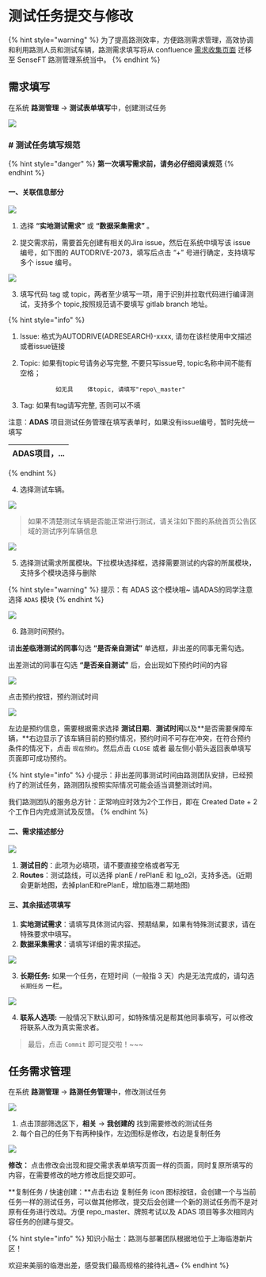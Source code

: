 # 测试任务提交与修改

{% hint style="warning" %}
为了提高路测效率，方便路测需求管理，高效协调和利用路测人员和测试车辆，路测需求填写将从 confluence [需求收集页面](http://confluence.sensetime.com/pages/viewpage.action?pageId=55528516) 迁移至 SenseFT 路测管理系统当中。
{% endhint %}

## 需求填写

在系统 **路测管理** -&gt; **测试表单填写**中，创建测试任务

![](.gitbook/assets/image%20%2828%29.png)

### **\# 测试任务填写规范** 

{% hint style="danger" %}
**第一次填写需求前，请务必仔细阅读规范**
{% endhint %}

#### 一、关联信息部分

![](.gitbook/assets/image%20%2882%29.png)

1. 选择 **“实地测试需求”** 或 **“数据采集需求”** 。

2. 提交需求前，需要首先创建有相关的Jira issue，然后在系统中填写该 issue 编号，如下图的 AUTODRIVE-2073，填写后点击 “+” 号进行确定，支持填写多个 issue 编号。

![](.gitbook/assets/image%20%2891%29.png)

3. 填写代码 tag 或 topic，两者至少填写一项，用于识别并拉取代码进行编译测试，支持多个 topic,按照规范请不要填写 gitlab branch 地址。

{% hint style="info" %}
1. Issue:   格式为AUTODRIVE\(ADRESEARCH\)-xxxx, 请勿在该栏使用中文描述或者issue链接
2. Topic:   如果有topic号请务必写完整, 不要只写issue号, topic名称中间不能有空格；

                 如无具    体topic, 请填写"repo\_master"

3. Tag:      如果有tag请写完整, 否则可以不填

注意：**ADAS** 项目测试任务管理在填写表单时，如果没有issue编号，暂时先统一填写

| ADAS项目，...       |
| :--- |
{% endhint %}

4. 选择测试车辆。

![](.gitbook/assets/screenshot-from-2020-04-13-21-16-17.png)

> 如果不清楚测试车辆是否能正常进行测试，请关注如下图的系统首页公告区域的测试序列车辆信息

![](.gitbook/assets/image%20%2890%29.png)

5. 选择测试需求所属模块。下拉模块选择框，选择需要测试的内容的所属模块，支持多个模块选择与删除

{% hint style="warning" %}
提示：有 ADAS 这个模块哦~ 请ADAS的同学注意选择  `ADAS` 模块
{% endhint %}

![](.gitbook/assets/image%20%2836%29.png)



6. 路测时间预约。

请**出差临港测试的同事**勾选 **“是否亲自测试”** 单选框，非出差的同事无需勾选。

出差测试的同事在勾选 **“是否亲自测试”** 后，会出现如下预约时间的内容

![](.gitbook/assets/image%20%2852%29.png)

点击预约按钮，预约测试时间

![](.gitbook/assets/screenshot-from-2020-04-13-21-20-18.png)

左边是预约信息，需要根据需求选择 **测试日期**、**测试时间**以及**是否需要保障车辆，**右边显示了该车辆目前的预约情况，预约时间不可存在冲突，在符合预约条件的情况下，点击 `现在预约`。然后点击 `CLOSE` 或者 最左侧小箭头返回表单填写页面即可成功预约。

{% hint style="info" %}
小提示：非出差同事测试时间由路测团队安排，已经预约了的测试任务，路测团队按照实际情况可能会适当调整测试时间。

我们路测团队的服务总方针：正常响应时效为2个工作日，即在 Created Date + 2个工作日内完成测试及反馈。
{% endhint %}

#### 二、需求描述部分

![](.gitbook/assets/image%20%2817%29.png)

1. **测试目的**：此项为必填项，请不要直接空格或者写无
2. **Routes**：测试路线，可以选择 planE / rePlanE 和 lg\_o2l，支持多选。\(近期会更新地图，去掉planE和rePlanE，增加临港二期地图\)

#### 三、其余描述项填写

1. **实地测试需求**：请填写具体测试内容、预期结果，如果有特殊测试要求，请在特殊要求中填写。 
2. **数据采集需求**：请填写详细的需求描述。

![](.gitbook/assets/image%20%2859%29.png)

   3. **长期任务:** 如果一个任务，在短时间（一般指 3 天）内是无法完成的，请勾选 `长期任务` 一栏。

![](.gitbook/assets/screenshot-from-2020-04-13-21-26-09.png)

4. **联系人选项:** 一般情况下默认即可，如特殊情况是帮其他同事填写，可以修改将联系人改为真实需求者。

> 最后，点击 `Commit` 即可提交啦！~~~



## 任务需求管理

在系统 **路测管理** -&gt; **路测任务管理**中，修改测试任务



![](.gitbook/assets/screenshot-from-2020-04-13-21-27-29.png)

1. 点击顶部筛选区下，**相关** -&gt; **我创建的**  找到需要修改的测试任务
2. 每个自己的任务下有两种操作，左边图标是修改，右边是复制任务

![](.gitbook/assets/image%20%2874%29.png)

**修改：** 点击修改会出现和提交需求表单填写页面一样的页面，同时复原所填写的内容，在需要修改的地方修改后提交即可。

**复制任务 / 快速创建：**点击右边 复制任务 icon 图标按钮，会创建一个与当前任务一样的测试任务，可以做其他修改，提交后会创建一个新的测试任务而不是对原有任务进行改动。方便 repo\_master、牌照考试以及 ADAS 项目等多次相同内容任务的创建与提交。



{% hint style="info" %}
知识小贴士：路测与部署团队根据地位于上海临港新片区！

欢迎来美丽的临港出差，感受我们最高规格的接待礼遇~
{% endhint %}





